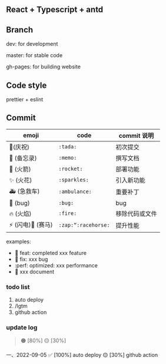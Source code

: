 ## React + Typescript + antd

## Branch

dev: for development

master: for stable code

gh-pages: for building website

## Code style

prettier + eslint

## Commit

| emoji              | code                | commit 说明    |
| ------------------ | ------------------- | -------------- |
| 🎉(庆祝)           | `:tada:`            | 初次提交       |
| 📝 (备忘录)        | `:memo:`            | 撰写文档       |
| 🚀 (火箭)          | `:rocket:`          | 部署功能       |
| ✨ (火花)          | `:sparkles:`        | 引入新功能     |
| 🚑 (急救车)        | `:ambulance:`       | 重要补丁       |
| 🐛 (bug)           | `:bug:`             | bug            |
| 🔥 (火焰)          | `:fire:`            | 移除代码或文件 |
| ⚡ (闪电)🐎 (赛马) | `:zap:“:racehorse:` | 提升性能       |

examples:

- :rocket: feat: completed xxx feature
- :bug: fix: xxx bug
- :perf: optimized: xxx performance
- :memo: xxx document

### todo list

1. auto deploy
2. /lgtm
3. github action

### update log

> 🟠 [80%]
> 🟡 [30%]

一、2022-09-05
✅ [100%] auto deploy
🟡 [30%] github action

